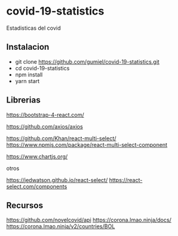 # covid-19-statistics
Estadisticas del covid 

## Instalacion

- git clone https://github.com/gumiel/covid-19-statistics.git
- cd covid-19-statistics
- npm install
- yarn start



## Librerias

https://bootstrap-4-react.com/

https://github.com/axios/axios

https://github.com/Khan/react-multi-select/
https://www.npmjs.com/package/react-multi-select-component

https://www.chartjs.org/

otros

https://jedwatson.github.io/react-select/
https://react-select.com/components

## Recursos

https://github.com/novelcovid/api
https://corona.lmao.ninja/docs/
https://corona.lmao.ninja/v2/countries/BOL


